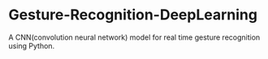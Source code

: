 # Gesture-Recognition-DeepLearning
A CNN(convolution neural network) model for real time gesture recognition using Python.
